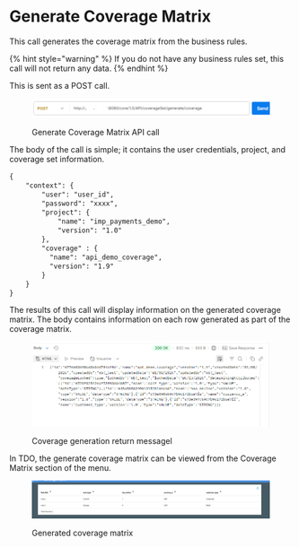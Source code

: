 # Generate Coverage Matrix

This call generates the coverage matrix from the business rules. &#x20;

{% hint style="warning" %}
If you do not have any business rules set, this call will not return any data.
{% endhint %}

This is sent as a POST call.

<figure><img src="../../../../../.gitbook/assets/image (515).png" alt=""><figcaption><p>Generate Coverage Matrix API call</p></figcaption></figure>

The body of the call is simple; it contains the user credentials, project, and coverage set information.

```postman_json
{
	"context": {
		"user": "user_id",
		"password": "xxxx",
		"project": {
			"name": "imp_payments_demo",
			"version": "1.0"
		},
		"coverage" : {
		  "name": "api_demo_coverage",
		  "version": "1.9"
		}
	}
}
```

The results of this call will display information on the generated coverage matrix.  The body contains information on each row generated as part of the coverage matrix.

<figure><img src="../../../../../.gitbook/assets/image (516).png" alt=""><figcaption><p>Coverage generation return messagel</p></figcaption></figure>

In TDO, the generate coverage matrix can be viewed from the Coverage Matrix section of the menu.

<figure><img src="../../../../../.gitbook/assets/image (517).png" alt=""><figcaption><p>Generated coverage matrix</p></figcaption></figure>
